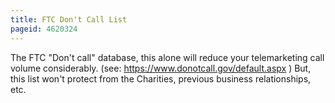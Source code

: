 ```yaml
---
title: FTC Don't Call List
pageid: 4620324
---
```


The FTC "Don't call" database, this alone will reduce your telemarketing call volume considerably. (see: <https://www.donotcall.gov/default.aspx> ) But, this list won't protect from the Charities, previous business relationships, etc.

